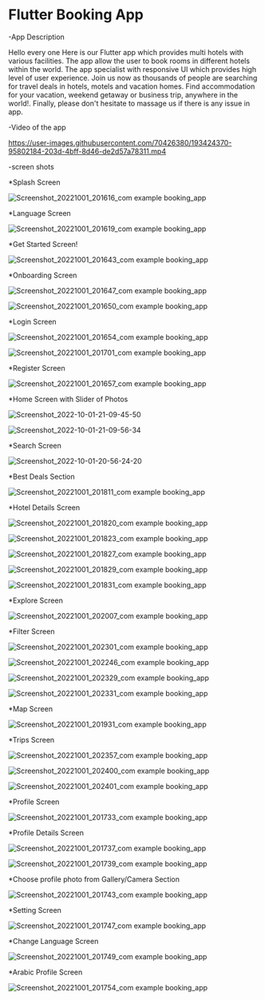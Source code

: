 # Flutter Booking App

-App Description

Hello every one
Here is our Flutter app which provides multi hotels with various facilities. The app allow the user to book rooms in different hotels within the world. The app specialist with responsive UI which provides high level of user experience. Join us now as thousands of people are searching for travel deals in hotels, motels and vacation homes.  Find accommodation for your vacation, weekend getaway or business trip, anywhere in the world!. Finally, please don't hesitate to massage us if there is any issue in app.

-Video of the app

https://user-images.githubusercontent.com/70426380/193424370-95802184-203d-4bff-8d46-de2d57a78311.mp4

-screen shots

*Splash Screen

![Screenshot_20221001_201616_com example booking_app](https://user-images.githubusercontent.com/70426380/193423303-3ffd41fe-d56c-457d-8c2c-4f08ac315f5b.jpg)

*Language Screen

![Screenshot_20221001_201619_com example booking_app](https://user-images.githubusercontent.com/70426380/193423311-aaa74540-7c0b-498a-8e25-5ead044c7920.jpg)

*Get Started Screen!

![Screenshot_20221001_201643_com example booking_app](https://user-images.githubusercontent.com/70426380/193423340-c9012e18-0b60-460c-b366-e29762d8b28d.jpg)

*Onboarding Screen

![Screenshot_20221001_201647_com example booking_app](https://user-images.githubusercontent.com/70426380/193423317-7df85ff0-fda1-47fe-94ed-71c20c009918.jpg)

![Screenshot_20221001_201650_com example booking_app](https://user-images.githubusercontent.com/70426380/193423321-abee4fb2-9889-4efd-9a85-9b05e3ef956a.jpg)

*Login Screen

![Screenshot_20221001_201654_com example booking_app](https://user-images.githubusercontent.com/70426380/193423343-bf64cafe-be88-4010-8e27-d924085962b7.jpg)

![Screenshot_20221001_201701_com example booking_app](https://user-images.githubusercontent.com/70426380/193423347-a71b140f-0bc9-47d5-9604-7f5425dcfe4e.jpg)

*Register Screen

![Screenshot_20221001_201657_com example booking_app](https://user-images.githubusercontent.com/70426380/193423352-5a85d1e9-0e2a-48da-a512-6052febefdaf.jpg)

*Home Screen with Slider of Photos

![Screenshot_2022-10-01-21-09-45-50](https://user-images.githubusercontent.com/70426380/193424700-1e93e976-290f-456a-8b3a-900afd0aabac.jpeg)

![Screenshot_2022-10-01-21-09-56-34](https://user-images.githubusercontent.com/70426380/193424703-6188ed76-1f57-468c-bf26-1f48b9b36062.jpeg)

*Search Screen

![Screenshot_2022-10-01-20-56-24-20](https://user-images.githubusercontent.com/70426380/193424404-38c798bf-894c-401a-adbc-ff788fb53055.jpeg)

*Best Deals Section

![Screenshot_20221001_201811_com example booking_app](https://user-images.githubusercontent.com/70426380/193423444-174fce4f-9929-4ac1-9e2e-a15e5590ec68.jpg)

*Hotel Details Screen

![Screenshot_20221001_201820_com example booking_app](https://user-images.githubusercontent.com/70426380/193423561-4d01abc7-b06c-40f6-9047-158318160632.jpg)

![Screenshot_20221001_201823_com example booking_app](https://user-images.githubusercontent.com/70426380/193423563-418dcbe2-02c7-493c-b301-48f0ef54b1aa.jpg)

![Screenshot_20221001_201827_com example booking_app](https://user-images.githubusercontent.com/70426380/193423564-567c026e-1c6d-4d7a-b2cd-b93871d5417d.jpg)

![Screenshot_20221001_201829_com example booking_app](https://user-images.githubusercontent.com/70426380/193423568-1e987e7e-c12c-4bc4-9efa-fbfa70e6b448.jpg)

![Screenshot_20221001_201831_com example booking_app](https://user-images.githubusercontent.com/70426380/193423569-bceb061f-3b22-4d74-8071-30e84485699a.jpg)

*Explore Screen

![Screenshot_20221001_202007_com example booking_app](https://user-images.githubusercontent.com/70426380/193423539-4738c8ad-cebd-4fe6-8c26-ca257fb46096.jpg)

*Filter Screen

![Screenshot_20221001_202301_com example booking_app](https://user-images.githubusercontent.com/70426380/193423478-5fad313e-ca03-435a-8007-6b84cd6f4e36.jpg)

![Screenshot_20221001_202246_com example booking_app](https://user-images.githubusercontent.com/70426380/193423476-f09b6807-cd87-4510-ac6d-3b8f45a336df.jpg)

![Screenshot_20221001_202329_com example booking_app](https://user-images.githubusercontent.com/70426380/193423480-e2e16815-268d-4860-b8df-f1ae6fcfccc6.jpg)

![Screenshot_20221001_202331_com example booking_app](https://user-images.githubusercontent.com/70426380/193423482-41353dff-a3b3-4e2e-97b3-0f9df5a1e442.jpg)

*Map Screen

![Screenshot_20221001_201931_com example booking_app](https://user-images.githubusercontent.com/70426380/193423497-8402dd63-1f9d-4c8b-acbf-c78130a84774.jpg)

*Trips Screen

![Screenshot_20221001_202357_com example booking_app](https://user-images.githubusercontent.com/70426380/193423512-ed552ed7-8eb0-43d5-873b-3da63fb07c0b.jpg)

![Screenshot_20221001_202400_com example booking_app](https://user-images.githubusercontent.com/70426380/193423517-9a6372f8-b0bd-43bf-9313-bc9062d01944.jpg)

![Screenshot_20221001_202401_com example booking_app](https://user-images.githubusercontent.com/70426380/193423520-5c7ff0b7-69b7-4ad4-bdea-175ebac9db92.jpg)

*Profile Screen

![Screenshot_20221001_201733_com example booking_app](https://user-images.githubusercontent.com/70426380/193423377-37c3a52a-4b72-4bcc-b29c-f1ec29658e08.jpg)

*Profile Details Screen

![Screenshot_20221001_201737_com example booking_app](https://user-images.githubusercontent.com/70426380/193423392-d12a3948-91be-4bed-b41f-cbf3cd79f311.jpg)

![Screenshot_20221001_201739_com example booking_app](https://user-images.githubusercontent.com/70426380/193423394-a22a163a-09ef-4d1b-9d59-bf586dae9c74.jpg)

*Choose profile photo from Gallery/Camera Section

![Screenshot_20221001_201743_com example booking_app](https://user-images.githubusercontent.com/70426380/193423395-d157d352-1307-4c7b-9e51-f76d081e00d8.jpg)

*Setting Screen

![Screenshot_20221001_201747_com example booking_app](https://user-images.githubusercontent.com/70426380/193423365-fc3bbae0-53ec-47fa-b049-bc8fed160036.jpg)

*Change Language Screen

![Screenshot_20221001_201749_com example booking_app](https://user-images.githubusercontent.com/70426380/193423409-d1cc9e33-aac3-4558-983c-6b4dea5e4a93.jpg)

*Arabic Profile Screen

![Screenshot_20221001_201754_com example booking_app](https://user-images.githubusercontent.com/70426380/193423421-b67b7cfb-e2bc-4d45-97a4-5799692b0a18.jpg)
